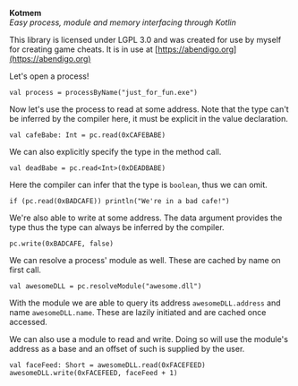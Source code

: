 **Kotmem**  
_Easy process, module and memory interfacing through Kotlin_

This library is licensed under LGPL 3.0 and was created for use by myself for creating game cheats. It is in use at 
[https://abendigo.org](https://abendigo.org)

Let's open a process!

    val process = processByName("just_for_fun.exe")
    
Now let's use the process to read at some address. Note that the type can't be inferred by the compiler here, it must
 be explicit in the value declaration.

    val cafeBabe: Int = pc.read(0xCAFEBABE)

We can also explicitly specify the type in the method call.

    val deadBabe = pc.read<Int>(0xDEADBABE)
    
Here the compiler can infer that the type is `boolean`, thus we can omit.

    if (pc.read(0xBADCAFE)) println("We're in a bad cafe!")

We're also able to write at some address. The data argument provides the type thus the type can always be inferred by
 the compiler.

    pc.write(0xBADCAFE, false)

We can resolve a process' module as well. These are cached by name on first call.

    val awesomeDLL = pc.resolveModule("awesome.dll")
    
With the module we are able to query its address `awesomeDLL.address` and name `awesomeDLL.name`. These are lazily 
initiated and are cached once accessed.

We can also use a module to read and write. Doing so will use the module's address as a base and an offset of such is
 supplied by the user.
 
    val faceFeed: Short = awesomeDLL.read(0xFACEFEED)
    awesomeDLL.write(0xFACEFEED, faceFeed + 1)